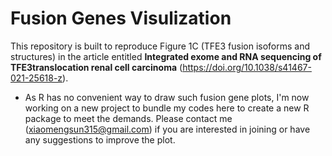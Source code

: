 # Fusion Genes Visulization
This repository is built to reproduce Figure 1C (TFE3 fusion isoforms and structures) in the article entitled **Integrated exome and RNA sequencing of TFE3translocation renal cell carcinoma** (https://doi.org/10.1038/s41467-021-25618-z).


* As R has no convenient way to draw such fusion gene plots, I'm now working on a new project to bundle my codes here to create a new R package to meet the demands. Please contact me (<xiaomengsun315@gmail.com>) if you are interested in joining or have any suggestions to improve the plot.
